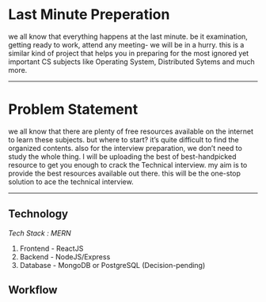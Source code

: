 # Last Minute Preperation

we all know that everything happens at the last minute. be it examination, getting ready to work, attend any meeting- we will be in a hurry. this is a similar kind of project that helps you in preparing for the most ignored yet important CS subjects like Operating System, Distributed Sytems and much more.

---
# Problem Statement

we all know that there are plenty of free resources available on the internet to learn these subjects. but where to start? it’s quite difficult to find the organized contents. also for the interview preparation, we don’t need to study the whole thing. I will be uploading the best of best-handpicked resource to get you enough to crack the Technical interview. my aim is to provide the best resources available out there. this will be the one-stop solution to ace the technical interview.

---


## Technology 

*Tech Stack : MERN*

1. Frontend - ReactJS
2. Backend - NodeJS/Express
3. Database - MongoDB or PostgreSQL (Decision-pending)



## Workflow


